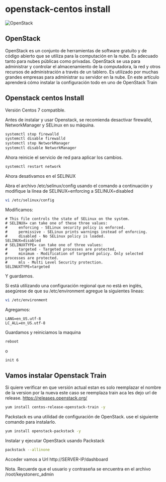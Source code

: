 # openstack-centos install


![OpenStack](https://www.openstack.org/software/images/diagram/overview-diagram-new.svg)



## OpenStack

OpenStack es un conjunto de herramientas de software gratuito y de código abierto que se utiliza para la computación en la nube. Es adecuado tanto para nubes públicas como privadas. OpenStack se usa para administrar y controlar el almacenamiento de la computadora, la red y otros recursos de administración a través de un tablero. Es utilizado por muchas grandes empresas para administrar su servidor en la nube. En este artículo aprenderá cómo instalar la configuración todo en uno de OpenStack Train 


## Openstack centos Install

Versión Centos 7 compatible.

Antes de instalar y usar Openstack, se recomienda desactivar firewalld, NetworkManager y SELinux en su máquina.

```bash
systemctl stop firewalld
systemctl disable firewalld
systemctl stop NetworkManager
systemctl disable NetworkManager
```

Ahora reinicie el servicio de red para aplicar los cambios.

```bash
systemctl restart network
```

Ahora desativamos en el SELINUX


Abra el archivo /etc/selinux/config usando el comando a continuación y modifique la línea de SELINUX=enforcing a SELINUX=disabled

```bash
vi /etc/selinux/config
```
Modificamos:
```
# This file controls the state of SELinux on the system.
# SELINUX= can take one of these three values:
#     enforcing - SELinux security policy is enforced.
#     permissive - SELinux prints warnings instead of enforcing.
#     disabled - No SELinux policy is loaded.
SELINUX=disabled
# SELINUXTYPE= can take one of three values:
#     targeted - Targeted processes are protected,
#     minimum - Modification of targeted policy. Only selected processes are protected.
#     mls - Multi Level Security protection.
SELINUXTYPE=targeted
```
Y guardamos.


Si está utilizando una configuración regional que no está en inglés, asegúrese de que su /etc/environment agregue la siguientes líneas:

```bash
vi /etc/environment
```

Agregamos:

```
LANG=en_US.utf-8
LC_ALL=en_US.utf-8
```
Guardamos y reiniciamos la maquina

```bash
reboot
```
o
```bash
init 6
```

## Vamos instalar Openstack Train

Si quiere verificar en que versión actual estan es solo reemplazar el nombre de la version por la nueva este caso se reemplaza train aca les dejo url de release. https://releases.openstack.org/

```bash
yum install centos-release-openstack-train -y
```

Packstack es una utilidad de configuración de OpenStack. use el siguiente comando para instalarlo.

```bash
yum install openstack-packstack -y
```

Instalar y ejecutar OpenStack usando Packstack

```bash
packstack --allinone
```

Acceder vamos a Url http://SERVER-IP/dashboard

Nota. Recuerde que el usuario y contraseña se encuentra en el archivo /root/keystonerc_admin



